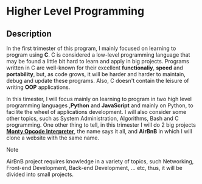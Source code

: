 # Higher Level Programming
## Description
In the first trimester of this program, I mainly focused on
learning to program using **C**. C is considered a low-level
programming language that may be found a little bit hard to
learn and apply in big projects. Programs written in C are
well-known for their excellent **functionaliy**, **speed** and
**portability**, but, as code grows, it will be harder and harder
to maintain, debug and update these programs. Also, C doesn't
contain the leisure of writing **OOP** applications.

In this timester, I will focus mainly on learning to program
in two high level programming languages ,**Python** and **JavaScript**
and mainly on Python, to facilite the wheel of applications
development. I will also consider some other topics, such as
System Administration, Algorithms, Bash and C programming. One
other thing to tell, in this trimester I will do 2 big projects
[**Monty Opcode Interpreter**](www.github.com/Ahmad-0000/monty), the name says it all, and **AirBnB**
in which I will clone a website with the same name.

> [!Note]
> AirBnB project requires knowledge in a variety of topics, such  Networking, Front-end
> Development, Back-end Development, ... etc, thus, it will be divided into small projects.

